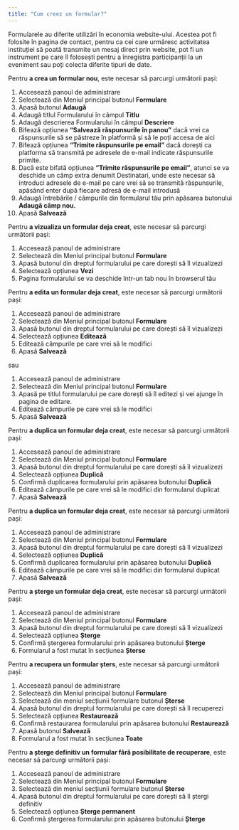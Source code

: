 ```yaml
---
title: "Cum creez un formular?"
---
```


Formularele au diferite utilizări în economia website-ului. 
Acestea pot fi folosite în pagina de contact, pentru ca cei
care urmăresc activitatea instituției să poată transmite un mesaj
direct prin website, pot fi un instrument pe care îl folosești pentru a
înregistra participanții la un eveniment sau poți colecta diferite tipuri de date.

Pentru **a crea un formular nou**, este necesar să parcurgi următorii
pași:

1)  Accesează panoul de administrare
2)  Selectează din Meniul principal butonul **Formulare**
3)  Apasă butonul **Adaugă**
4)  Adaugă titlul Formularului în câmpul **Titlu**
5)  Adaugă descrierea Formularului în câmpul **Descriere**
6)  Bifează opțiunea **“Salvează răspunsurile în panou”** dacă vrei ca
    răspunsurile să se păstreze în platformă și să le poți accesa de
    aici
7)  Bifează opțiunea **“Trimite răspunsurile pe email”** dacă dorești ca
    platforma să transmită pe adresele de e-mail indicate răspunsurile
    primite.
8)  Dacă este bifată opțiunea **“Trimite răspunsurile pe email”**,
    atunci se va deschide un câmp extra denumit Destinatari, unde este
    necesar să introduci adresele de e-mail pe care vrei să se
    transmită răspunsurile, apăsând enter după fiecare adresă de
    e-mail introdusă
9)  Adaugă întrebările / câmpurile din formularul tău prin apăsarea
    butonului **Adaugă câmp nou.**
10) Apasă **Salvează**

Pentru **a vizualiza un formular deja creat**, este necesar să parcurgi
următorii pași:

1)  Accesează panoul de administrare
2)  Selectează din Meniul principal butonul **Formulare**
3)  Apasă butonul din dreptul formularului pe care dorești să îl vizualizezi
4)  Selectează opțiunea **Vezi**
5)  Pagina formularului se va deschide într-un tab nou în browserul tău

Pentru **a edita un formular deja creat**, este necesar să parcurgi
următorii pași:

1)  Accesează panoul de administrare
2)  Selectează din Meniul principal butonul **Formulare**
3)  Apasă butonul din dreptul formularului pe care dorești să îl vizualizezi
4)  Selectează opțiunea **Editează**
5)  Editează câmpurile pe care vrei să le modifici
6)  Apasă **Salvează**

sau

1)  Accesează panoul de administrare
2)  Selectează din Meniul principal butonul **Formulare**
3)  Apasă pe titlul formularului pe care dorești să îl editezi și vei ajunge în pagina de editare.
4)  Editează câmpurile pe care vrei să le modifici
5)  Apasă **Salvează**

Pentru **a duplica un formular deja creat**, este necesar să parcurgi
următorii pași:

1)  Accesează panoul de administrare
2)  Selectează din Meniul principal butonul **Formulare**
3)  Apasă butonul din dreptul formularului pe care dorești să îl vizualizezi
4)  Selectează opțiunea **Duplică**
5)  Confirmă duplicarea formularului prin apăsarea butonului **Duplică**
6)  Editează câmpurile pe care vrei să le modifici din formularul duplicat
7)  Apasă **Salvează**

Pentru **a duplica un formular deja creat**, este necesar să parcurgi
următorii pași:

1)  Accesează panoul de administrare
2)  Selectează din Meniul principal butonul **Formulare**
3)  Apasă butonul din dreptul formularului pe care dorești să îl vizualizezi
4)  Selectează opțiunea **Duplică**
5)  Confirmă duplicarea formularului prin apăsarea butonului **Duplică**
6)  Editează câmpurile pe care vrei să le modifici din formularul duplicat
7)  Apasă **Salvează**

Pentru **a șterge un formular deja creat**, este necesar să parcurgi
următorii pași:

1)  Accesează panoul de administrare
2)  Selectează din Meniul principal butonul **Formulare**
3)  Apasă butonul din dreptul formularului pe care dorești să îl vizualizezi
4)  Selectează opțiunea **Șterge**
5)  Confirmă ștergerea formularului prin apăsarea butonului **Șterge**
6)  Formularul a fost mutat în secțiunea **Șterse**

Pentru **a recupera un formular șters**, este necesar să parcurgi
următorii pași:

1)  Accesează panoul de administrare
2)  Selectează din Meniul principal butonul **Formulare**
3)  Selectează din meniul secțiunii formulare butonul **Șterse**
4)  Apasă butonul din dreptul formularului pe care dorești să îl recuperezi
5)  Selectează opțiunea **Restaurează**
6)  Confirmă restaurarea formularului prin apăsarea butonului **Restaurează**
7)  Apasă butonul **Salvează**
8)  Formularul a fost mutat în secțiunea **Toate**

Pentru **a șterge definitiv un formular fără posibilitate de
recuperare**, este necesar să parcurgi următorii pași:

1)  Accesează panoul de administrare
2)  Selectează din Meniul principal butonul **Formulare**
3)  Selectează din meniul secțiunii formulare butonul **Șterse**
4)  Apasă butonul din dreptul formularului pe care dorești să îl ștergi definitiv
5)  Selectează opțiunea **Șterge permanent**
6)  Confirmă ștergerea formularului prin apăsarea butonului **Șterge**
